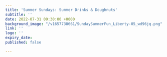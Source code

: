 ```yaml
---
title: 'Summer Sundays: Summer Drinks & Doughnuts'
subtitle: ''
date: 2022-07-31 09:30:00 +0000
background_image: "/v1657738661/SundaySummerFun_Liberty-05_wd96jq.png"
link: ''
logo: ''
expiry_date: 
published: false

---
```

